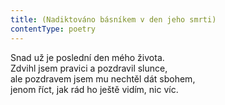 ```yaml
---
title: (Nadiktováno básníkem v den jeho smrti)
contentType: poetry
---
```


<section>

Snad už je poslední den mého života.  
Zdvihl jsem pravici a pozdravil slunce,  
ale pozdravem jsem mu nechtěl dát sbohem,  
jenom říct, jak rád ho ještě vidím, nic víc.

</section>
